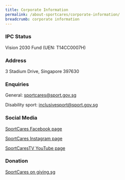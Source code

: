 ```yaml
---
title: Corporate Information
permalink: /about-sportcares/corporate-information/
breadcrumb: corporate information
---
```

### IPC Status
Vision 2030 Fund (UEN: T14CC0007H)

### Address
3 Stadium Drive, Singapore 397630

### Enquiries
General:  <sportcares@sport.gov.sg>

Disability sport:  <inclusivesport@sport.gov.sg>

### Social Media

[SportCares Facebook page](https://www.facebook.com/SportCaresSG)

[SportCares Instagram page](https://www.instagram.com/sportcares)

[SportCaresTV YouTube page](https://www.go.gov.sg/sportcarestv)

### Donation

[SportCares on giving.sg](https://www.giving.sg/vision2030/sportcares2022)